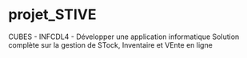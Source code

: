 # projet_STIVE
CUBES - INFCDL4 - Développer une application informatique
Solution complète sur la gestion de STock, Inventaire et VEnte en ligne
